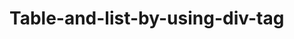 ﻿# Table-and-list-by-using-div-tag
<!DOCTYPE html>
<html lang="en">
<head>
    <meta charset="UTF-8">
    <meta name="viewport" content="width=device-width, initial-scale=1.0">
    <title>Table and list</title>
    <style>
        .container{
            display: table;
            width: 90%;
            border-collapse: collapse;
        }
        .heading{
            font-weight: bold;
            display: table-row;
            background-color: grey;
            text-align: center;line-height: 25px;
            font-size: 14px;
            font-family: Georgia, 'Times New Roman', Times, serif;
            color: #fff;
        }
        .table-row{
            display: table-row;
            text-align: center;
        }
        .col {
            display: table-cell;
        }
        .col{
            display: table-cell;
            border: 1px solid;#ccc
        }

            </style>
</head>
<body>
   <div class="container">
    <div class="heading">
        <div class="col">Name on credit</div>
        <div class="col">Credit card number</div>
        <div class="col"> Expiration</div>
        <div class="col">Cvv</div>
    </div>
    <div class="table-row">
        <div class="col">Abhishek singh</div>
        <div class="col">1122335513</div>
        <div class="col">5/2025</div>
        <div>1234</div>
    </div>
    <div class="table-row">
        <div class="col">Rohan</div>
        <div class="col"> 52642425</div>
        <div class="col">6/2026</div>
        <div class="col">9285</div>
    </div>
   </div>  
   <button>Click here to continue</button>
</body>
</html>
